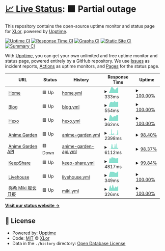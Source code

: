 # [📈 Live Status](https://status.onekuma.cn): <!--live status--> **🟧 Partial outage**

This repository contains the open-source uptime monitor and status page for [XLor](https://onekuma.cn), powered by [Upptime](https://github.com/upptime/upptime).

[![Uptime CI](https://github.com/yjl9903/upptime/workflows/Uptime%20CI/badge.svg)](https://github.com/yjl9903/upptime/actions?query=workflow%3A%22Uptime+CI%22)
[![Response Time CI](https://github.com/yjl9903/upptime/workflows/Response%20Time%20CI/badge.svg)](https://github.com/yjl9903/upptime/actions?query=workflow%3A%22Response+Time+CI%22)
[![Graphs CI](https://github.com/yjl9903/upptime/workflows/Graphs%20CI/badge.svg)](https://github.com/yjl9903/upptime/actions?query=workflow%3A%22Graphs+CI%22)
[![Static Site CI](https://github.com/yjl9903/upptime/workflows/Static%20Site%20CI/badge.svg)](https://github.com/yjl9903/upptime/actions?query=workflow%3A%22Static+Site+CI%22)
[![Summary CI](https://github.com/yjl9903/upptime/workflows/Summary%20CI/badge.svg)](https://github.com/yjl9903/upptime/actions?query=workflow%3A%22Summary+CI%22)

With [Upptime](https://upptime.js.org), you can get your own unlimited and free uptime monitor and status page, powered entirely by a GitHub repository. We use [Issues](https://github.com/yjl9903/upptime/issues) as incident reports, [Actions](https://github.com/yjl9903/upptime/actions) as uptime monitors, and [Pages](https://status.onekuma.cn) for the status page.

<!--start: status pages-->
<!-- This summary is generated by Upptime (https://github.com/upptime/upptime) -->
<!-- Do not edit this manually, your changes will be overwritten -->
<!-- prettier-ignore -->
| URL | Status | History | Response Time | Uptime |
| --- | ------ | ------- | ------------- | ------ |
| <img alt="" src="https://onekuma.cn/favicon.svg" height="13"> [Home](https://onekuma.cn) | 🟩 Up | [home.yml](https://github.com/yjl9903/upptime/commits/HEAD/history/home.yml) | <details><summary><img alt="Response time graph" src="./graphs/home/response-time-week.png" height="20"> 333ms</summary><br><a href="https://status.onekuma.cn/history/home"><img alt="Response time 346" src="https://img.shields.io/endpoint?url=https%3A%2F%2Fraw.githubusercontent.com%2Fyjl9903%2Fupptime%2FHEAD%2Fapi%2Fhome%2Fresponse-time.json"></a><br><a href="https://status.onekuma.cn/history/home"><img alt="24-hour response time 411" src="https://img.shields.io/endpoint?url=https%3A%2F%2Fraw.githubusercontent.com%2Fyjl9903%2Fupptime%2FHEAD%2Fapi%2Fhome%2Fresponse-time-day.json"></a><br><a href="https://status.onekuma.cn/history/home"><img alt="7-day response time 333" src="https://img.shields.io/endpoint?url=https%3A%2F%2Fraw.githubusercontent.com%2Fyjl9903%2Fupptime%2FHEAD%2Fapi%2Fhome%2Fresponse-time-week.json"></a><br><a href="https://status.onekuma.cn/history/home"><img alt="30-day response time 329" src="https://img.shields.io/endpoint?url=https%3A%2F%2Fraw.githubusercontent.com%2Fyjl9903%2Fupptime%2FHEAD%2Fapi%2Fhome%2Fresponse-time-month.json"></a><br><a href="https://status.onekuma.cn/history/home"><img alt="1-year response time 351" src="https://img.shields.io/endpoint?url=https%3A%2F%2Fraw.githubusercontent.com%2Fyjl9903%2Fupptime%2FHEAD%2Fapi%2Fhome%2Fresponse-time-year.json"></a></details> | <details><summary><a href="https://status.onekuma.cn/history/home">100.00%</a></summary><a href="https://status.onekuma.cn/history/home"><img alt="All-time uptime 99.98%" src="https://img.shields.io/endpoint?url=https%3A%2F%2Fraw.githubusercontent.com%2Fyjl9903%2Fupptime%2FHEAD%2Fapi%2Fhome%2Fuptime.json"></a><br><a href="https://status.onekuma.cn/history/home"><img alt="24-hour uptime 100.00%" src="https://img.shields.io/endpoint?url=https%3A%2F%2Fraw.githubusercontent.com%2Fyjl9903%2Fupptime%2FHEAD%2Fapi%2Fhome%2Fuptime-day.json"></a><br><a href="https://status.onekuma.cn/history/home"><img alt="7-day uptime 100.00%" src="https://img.shields.io/endpoint?url=https%3A%2F%2Fraw.githubusercontent.com%2Fyjl9903%2Fupptime%2FHEAD%2Fapi%2Fhome%2Fuptime-week.json"></a><br><a href="https://status.onekuma.cn/history/home"><img alt="30-day uptime 100.00%" src="https://img.shields.io/endpoint?url=https%3A%2F%2Fraw.githubusercontent.com%2Fyjl9903%2Fupptime%2FHEAD%2Fapi%2Fhome%2Fuptime-month.json"></a><br><a href="https://status.onekuma.cn/history/home"><img alt="1-year uptime 99.96%" src="https://img.shields.io/endpoint?url=https%3A%2F%2Fraw.githubusercontent.com%2Fyjl9903%2Fupptime%2FHEAD%2Fapi%2Fhome%2Fuptime-year.json"></a></details>
| <img alt="" src="https://icons.duckduckgo.com/ip3/blog.onekuma.cn.ico" height="13"> [Blog](https://blog.onekuma.cn) | 🟩 Up | [blog.yml](https://github.com/yjl9903/upptime/commits/HEAD/history/blog.yml) | <details><summary><img alt="Response time graph" src="./graphs/blog/response-time-week.png" height="20"> 554ms</summary><br><a href="https://status.onekuma.cn/history/blog"><img alt="Response time 633" src="https://img.shields.io/endpoint?url=https%3A%2F%2Fraw.githubusercontent.com%2Fyjl9903%2Fupptime%2FHEAD%2Fapi%2Fblog%2Fresponse-time.json"></a><br><a href="https://status.onekuma.cn/history/blog"><img alt="24-hour response time 568" src="https://img.shields.io/endpoint?url=https%3A%2F%2Fraw.githubusercontent.com%2Fyjl9903%2Fupptime%2FHEAD%2Fapi%2Fblog%2Fresponse-time-day.json"></a><br><a href="https://status.onekuma.cn/history/blog"><img alt="7-day response time 554" src="https://img.shields.io/endpoint?url=https%3A%2F%2Fraw.githubusercontent.com%2Fyjl9903%2Fupptime%2FHEAD%2Fapi%2Fblog%2Fresponse-time-week.json"></a><br><a href="https://status.onekuma.cn/history/blog"><img alt="30-day response time 632" src="https://img.shields.io/endpoint?url=https%3A%2F%2Fraw.githubusercontent.com%2Fyjl9903%2Fupptime%2FHEAD%2Fapi%2Fblog%2Fresponse-time-month.json"></a><br><a href="https://status.onekuma.cn/history/blog"><img alt="1-year response time 653" src="https://img.shields.io/endpoint?url=https%3A%2F%2Fraw.githubusercontent.com%2Fyjl9903%2Fupptime%2FHEAD%2Fapi%2Fblog%2Fresponse-time-year.json"></a></details> | <details><summary><a href="https://status.onekuma.cn/history/blog">100.00%</a></summary><a href="https://status.onekuma.cn/history/blog"><img alt="All-time uptime 98.15%" src="https://img.shields.io/endpoint?url=https%3A%2F%2Fraw.githubusercontent.com%2Fyjl9903%2Fupptime%2FHEAD%2Fapi%2Fblog%2Fuptime.json"></a><br><a href="https://status.onekuma.cn/history/blog"><img alt="24-hour uptime 100.00%" src="https://img.shields.io/endpoint?url=https%3A%2F%2Fraw.githubusercontent.com%2Fyjl9903%2Fupptime%2FHEAD%2Fapi%2Fblog%2Fuptime-day.json"></a><br><a href="https://status.onekuma.cn/history/blog"><img alt="7-day uptime 100.00%" src="https://img.shields.io/endpoint?url=https%3A%2F%2Fraw.githubusercontent.com%2Fyjl9903%2Fupptime%2FHEAD%2Fapi%2Fblog%2Fuptime-week.json"></a><br><a href="https://status.onekuma.cn/history/blog"><img alt="30-day uptime 100.00%" src="https://img.shields.io/endpoint?url=https%3A%2F%2Fraw.githubusercontent.com%2Fyjl9903%2Fupptime%2FHEAD%2Fapi%2Fblog%2Fuptime-month.json"></a><br><a href="https://status.onekuma.cn/history/blog"><img alt="1-year uptime 99.96%" src="https://img.shields.io/endpoint?url=https%3A%2F%2Fraw.githubusercontent.com%2Fyjl9903%2Fupptime%2FHEAD%2Fapi%2Fblog%2Fuptime-year.json"></a></details>
| <img alt="" src="https://icons.duckduckgo.com/ip3/xlor.cn.ico" height="13"> [Hexo](https://xlor.cn) | 🟩 Up | [hexo.yml](https://github.com/yjl9903/upptime/commits/HEAD/history/hexo.yml) | <details><summary><img alt="Response time graph" src="./graphs/hexo/response-time-week.png" height="20"> 362ms</summary><br><a href="https://status.onekuma.cn/history/hexo"><img alt="Response time 356" src="https://img.shields.io/endpoint?url=https%3A%2F%2Fraw.githubusercontent.com%2Fyjl9903%2Fupptime%2FHEAD%2Fapi%2Fhexo%2Fresponse-time.json"></a><br><a href="https://status.onekuma.cn/history/hexo"><img alt="24-hour response time 425" src="https://img.shields.io/endpoint?url=https%3A%2F%2Fraw.githubusercontent.com%2Fyjl9903%2Fupptime%2FHEAD%2Fapi%2Fhexo%2Fresponse-time-day.json"></a><br><a href="https://status.onekuma.cn/history/hexo"><img alt="7-day response time 362" src="https://img.shields.io/endpoint?url=https%3A%2F%2Fraw.githubusercontent.com%2Fyjl9903%2Fupptime%2FHEAD%2Fapi%2Fhexo%2Fresponse-time-week.json"></a><br><a href="https://status.onekuma.cn/history/hexo"><img alt="30-day response time 342" src="https://img.shields.io/endpoint?url=https%3A%2F%2Fraw.githubusercontent.com%2Fyjl9903%2Fupptime%2FHEAD%2Fapi%2Fhexo%2Fresponse-time-month.json"></a><br><a href="https://status.onekuma.cn/history/hexo"><img alt="1-year response time 363" src="https://img.shields.io/endpoint?url=https%3A%2F%2Fraw.githubusercontent.com%2Fyjl9903%2Fupptime%2FHEAD%2Fapi%2Fhexo%2Fresponse-time-year.json"></a></details> | <details><summary><a href="https://status.onekuma.cn/history/hexo">100.00%</a></summary><a href="https://status.onekuma.cn/history/hexo"><img alt="All-time uptime 100.00%" src="https://img.shields.io/endpoint?url=https%3A%2F%2Fraw.githubusercontent.com%2Fyjl9903%2Fupptime%2FHEAD%2Fapi%2Fhexo%2Fuptime.json"></a><br><a href="https://status.onekuma.cn/history/hexo"><img alt="24-hour uptime 100.00%" src="https://img.shields.io/endpoint?url=https%3A%2F%2Fraw.githubusercontent.com%2Fyjl9903%2Fupptime%2FHEAD%2Fapi%2Fhexo%2Fuptime-day.json"></a><br><a href="https://status.onekuma.cn/history/hexo"><img alt="7-day uptime 100.00%" src="https://img.shields.io/endpoint?url=https%3A%2F%2Fraw.githubusercontent.com%2Fyjl9903%2Fupptime%2FHEAD%2Fapi%2Fhexo%2Fuptime-week.json"></a><br><a href="https://status.onekuma.cn/history/hexo"><img alt="30-day uptime 100.00%" src="https://img.shields.io/endpoint?url=https%3A%2F%2Fraw.githubusercontent.com%2Fyjl9903%2Fupptime%2FHEAD%2Fapi%2Fhexo%2Fuptime-month.json"></a><br><a href="https://status.onekuma.cn/history/hexo"><img alt="1-year uptime 100.00%" src="https://img.shields.io/endpoint?url=https%3A%2F%2Fraw.githubusercontent.com%2Fyjl9903%2Fupptime%2FHEAD%2Fapi%2Fhexo%2Fuptime-year.json"></a></details>
| <img alt="" src="https://garden.breadio.wiki/favicon.svg" height="13"> [Anime Garden](https://garden.breadio.wiki) | 🟩 Up | [anime-garden.yml](https://github.com/yjl9903/upptime/commits/HEAD/history/anime-garden.yml) | <details><summary><img alt="Response time graph" src="./graphs/anime-garden/response-time-week.png" height="20"> 2398ms</summary><br><a href="https://status.onekuma.cn/history/anime-garden"><img alt="Response time 1741" src="https://img.shields.io/endpoint?url=https%3A%2F%2Fraw.githubusercontent.com%2Fyjl9903%2Fupptime%2FHEAD%2Fapi%2Fanime-garden%2Fresponse-time.json"></a><br><a href="https://status.onekuma.cn/history/anime-garden"><img alt="24-hour response time 2702" src="https://img.shields.io/endpoint?url=https%3A%2F%2Fraw.githubusercontent.com%2Fyjl9903%2Fupptime%2FHEAD%2Fapi%2Fanime-garden%2Fresponse-time-day.json"></a><br><a href="https://status.onekuma.cn/history/anime-garden"><img alt="7-day response time 2398" src="https://img.shields.io/endpoint?url=https%3A%2F%2Fraw.githubusercontent.com%2Fyjl9903%2Fupptime%2FHEAD%2Fapi%2Fanime-garden%2Fresponse-time-week.json"></a><br><a href="https://status.onekuma.cn/history/anime-garden"><img alt="30-day response time 3363" src="https://img.shields.io/endpoint?url=https%3A%2F%2Fraw.githubusercontent.com%2Fyjl9903%2Fupptime%2FHEAD%2Fapi%2Fanime-garden%2Fresponse-time-month.json"></a><br><a href="https://status.onekuma.cn/history/anime-garden"><img alt="1-year response time 1981" src="https://img.shields.io/endpoint?url=https%3A%2F%2Fraw.githubusercontent.com%2Fyjl9903%2Fupptime%2FHEAD%2Fapi%2Fanime-garden%2Fresponse-time-year.json"></a></details> | <details><summary><a href="https://status.onekuma.cn/history/anime-garden">98.40%</a></summary><a href="https://status.onekuma.cn/history/anime-garden"><img alt="All-time uptime 99.37%" src="https://img.shields.io/endpoint?url=https%3A%2F%2Fraw.githubusercontent.com%2Fyjl9903%2Fupptime%2FHEAD%2Fapi%2Fanime-garden%2Fuptime.json"></a><br><a href="https://status.onekuma.cn/history/anime-garden"><img alt="24-hour uptime 93.90%" src="https://img.shields.io/endpoint?url=https%3A%2F%2Fraw.githubusercontent.com%2Fyjl9903%2Fupptime%2FHEAD%2Fapi%2Fanime-garden%2Fuptime-day.json"></a><br><a href="https://status.onekuma.cn/history/anime-garden"><img alt="7-day uptime 98.40%" src="https://img.shields.io/endpoint?url=https%3A%2F%2Fraw.githubusercontent.com%2Fyjl9903%2Fupptime%2FHEAD%2Fapi%2Fanime-garden%2Fuptime-week.json"></a><br><a href="https://status.onekuma.cn/history/anime-garden"><img alt="30-day uptime 98.26%" src="https://img.shields.io/endpoint?url=https%3A%2F%2Fraw.githubusercontent.com%2Fyjl9903%2Fupptime%2FHEAD%2Fapi%2Fanime-garden%2Fuptime-month.json"></a><br><a href="https://status.onekuma.cn/history/anime-garden"><img alt="1-year uptime 99.55%" src="https://img.shields.io/endpoint?url=https%3A%2F%2Fraw.githubusercontent.com%2Fyjl9903%2Fupptime%2FHEAD%2Fapi%2Fanime-garden%2Fuptime-year.json"></a></details>
| <img alt="" src="https://garden.breadio.wiki/favicon.svg" height="13"> [Anime Garden API](https://garden.breadio.wiki/api) | 🟥 Down | [anime-garden-api.yml](https://github.com/yjl9903/upptime/commits/HEAD/history/anime-garden-api.yml) | <details><summary><img alt="Response time graph" src="./graphs/anime-garden-api/response-time-week.png" height="20"> 6112ms</summary><br><a href="https://status.onekuma.cn/history/anime-garden-api"><img alt="Response time 3349" src="https://img.shields.io/endpoint?url=https%3A%2F%2Fraw.githubusercontent.com%2Fyjl9903%2Fupptime%2FHEAD%2Fapi%2Fanime-garden-api%2Fresponse-time.json"></a><br><a href="https://status.onekuma.cn/history/anime-garden-api"><img alt="24-hour response time 2221" src="https://img.shields.io/endpoint?url=https%3A%2F%2Fraw.githubusercontent.com%2Fyjl9903%2Fupptime%2FHEAD%2Fapi%2Fanime-garden-api%2Fresponse-time-day.json"></a><br><a href="https://status.onekuma.cn/history/anime-garden-api"><img alt="7-day response time 6112" src="https://img.shields.io/endpoint?url=https%3A%2F%2Fraw.githubusercontent.com%2Fyjl9903%2Fupptime%2FHEAD%2Fapi%2Fanime-garden-api%2Fresponse-time-week.json"></a><br><a href="https://status.onekuma.cn/history/anime-garden-api"><img alt="30-day response time 4886" src="https://img.shields.io/endpoint?url=https%3A%2F%2Fraw.githubusercontent.com%2Fyjl9903%2Fupptime%2FHEAD%2Fapi%2Fanime-garden-api%2Fresponse-time-month.json"></a><br><a href="https://status.onekuma.cn/history/anime-garden-api"><img alt="1-year response time 3349" src="https://img.shields.io/endpoint?url=https%3A%2F%2Fraw.githubusercontent.com%2Fyjl9903%2Fupptime%2FHEAD%2Fapi%2Fanime-garden-api%2Fresponse-time-year.json"></a></details> | <details><summary><a href="https://status.onekuma.cn/history/anime-garden-api">98.37%</a></summary><a href="https://status.onekuma.cn/history/anime-garden-api"><img alt="All-time uptime 99.75%" src="https://img.shields.io/endpoint?url=https%3A%2F%2Fraw.githubusercontent.com%2Fyjl9903%2Fupptime%2FHEAD%2Fapi%2Fanime-garden-api%2Fuptime.json"></a><br><a href="https://status.onekuma.cn/history/anime-garden-api"><img alt="24-hour uptime 99.98%" src="https://img.shields.io/endpoint?url=https%3A%2F%2Fraw.githubusercontent.com%2Fyjl9903%2Fupptime%2FHEAD%2Fapi%2Fanime-garden-api%2Fuptime-day.json"></a><br><a href="https://status.onekuma.cn/history/anime-garden-api"><img alt="7-day uptime 98.37%" src="https://img.shields.io/endpoint?url=https%3A%2F%2Fraw.githubusercontent.com%2Fyjl9903%2Fupptime%2FHEAD%2Fapi%2Fanime-garden-api%2Fuptime-week.json"></a><br><a href="https://status.onekuma.cn/history/anime-garden-api"><img alt="30-day uptime 99.39%" src="https://img.shields.io/endpoint?url=https%3A%2F%2Fraw.githubusercontent.com%2Fyjl9903%2Fupptime%2FHEAD%2Fapi%2Fanime-garden-api%2Fuptime-month.json"></a><br><a href="https://status.onekuma.cn/history/anime-garden-api"><img alt="1-year uptime 99.75%" src="https://img.shields.io/endpoint?url=https%3A%2F%2Fraw.githubusercontent.com%2Fyjl9903%2Fupptime%2FHEAD%2Fapi%2Fanime-garden-api%2Fuptime-year.json"></a></details>
| <img alt="" src="https://keepshare.org/img/logo.svg" height="13"> [KeepShare](https://keepshare.org/gv78k1oi/magnet%3A%3Fxt%3Durn%3Abtih%3AULRHXZU7IHGEIVKIXMRIGSRHSY26K7TF) | 🟩 Up | [keep-share.yml](https://github.com/yjl9903/upptime/commits/HEAD/history/keep-share.yml) | <details><summary><img alt="Response time graph" src="./graphs/keep-share/response-time-week.png" height="20"> 4817ms</summary><br><a href="https://status.onekuma.cn/history/keep-share"><img alt="Response time 8322" src="https://img.shields.io/endpoint?url=https%3A%2F%2Fraw.githubusercontent.com%2Fyjl9903%2Fupptime%2FHEAD%2Fapi%2Fkeep-share%2Fresponse-time.json"></a><br><a href="https://status.onekuma.cn/history/keep-share"><img alt="24-hour response time 4973" src="https://img.shields.io/endpoint?url=https%3A%2F%2Fraw.githubusercontent.com%2Fyjl9903%2Fupptime%2FHEAD%2Fapi%2Fkeep-share%2Fresponse-time-day.json"></a><br><a href="https://status.onekuma.cn/history/keep-share"><img alt="7-day response time 4817" src="https://img.shields.io/endpoint?url=https%3A%2F%2Fraw.githubusercontent.com%2Fyjl9903%2Fupptime%2FHEAD%2Fapi%2Fkeep-share%2Fresponse-time-week.json"></a><br><a href="https://status.onekuma.cn/history/keep-share"><img alt="30-day response time 4911" src="https://img.shields.io/endpoint?url=https%3A%2F%2Fraw.githubusercontent.com%2Fyjl9903%2Fupptime%2FHEAD%2Fapi%2Fkeep-share%2Fresponse-time-month.json"></a><br><a href="https://status.onekuma.cn/history/keep-share"><img alt="1-year response time 8322" src="https://img.shields.io/endpoint?url=https%3A%2F%2Fraw.githubusercontent.com%2Fyjl9903%2Fupptime%2FHEAD%2Fapi%2Fkeep-share%2Fresponse-time-year.json"></a></details> | <details><summary><a href="https://status.onekuma.cn/history/keep-share">99.84%</a></summary><a href="https://status.onekuma.cn/history/keep-share"><img alt="All-time uptime 96.62%" src="https://img.shields.io/endpoint?url=https%3A%2F%2Fraw.githubusercontent.com%2Fyjl9903%2Fupptime%2FHEAD%2Fapi%2Fkeep-share%2Fuptime.json"></a><br><a href="https://status.onekuma.cn/history/keep-share"><img alt="24-hour uptime 100.00%" src="https://img.shields.io/endpoint?url=https%3A%2F%2Fraw.githubusercontent.com%2Fyjl9903%2Fupptime%2FHEAD%2Fapi%2Fkeep-share%2Fuptime-day.json"></a><br><a href="https://status.onekuma.cn/history/keep-share"><img alt="7-day uptime 99.84%" src="https://img.shields.io/endpoint?url=https%3A%2F%2Fraw.githubusercontent.com%2Fyjl9903%2Fupptime%2FHEAD%2Fapi%2Fkeep-share%2Fuptime-week.json"></a><br><a href="https://status.onekuma.cn/history/keep-share"><img alt="30-day uptime 99.77%" src="https://img.shields.io/endpoint?url=https%3A%2F%2Fraw.githubusercontent.com%2Fyjl9903%2Fupptime%2FHEAD%2Fapi%2Fkeep-share%2Fuptime-month.json"></a><br><a href="https://status.onekuma.cn/history/keep-share"><img alt="1-year uptime 96.62%" src="https://img.shields.io/endpoint?url=https%3A%2F%2Fraw.githubusercontent.com%2Fyjl9903%2Fupptime%2FHEAD%2Fapi%2Fkeep-share%2Fuptime-year.json"></a></details>
| <img alt="" src="https://live.onekuma.cn/favicon.jpg" height="13"> [Livehouse](https://live.onekuma.cn/) | 🟩 Up | [livehouse.yml](https://github.com/yjl9903/upptime/commits/HEAD/history/livehouse.yml) | <details><summary><img alt="Response time graph" src="./graphs/livehouse/response-time-week.png" height="20"> 349ms</summary><br><a href="https://status.onekuma.cn/history/livehouse"><img alt="Response time 310" src="https://img.shields.io/endpoint?url=https%3A%2F%2Fraw.githubusercontent.com%2Fyjl9903%2Fupptime%2FHEAD%2Fapi%2Flivehouse%2Fresponse-time.json"></a><br><a href="https://status.onekuma.cn/history/livehouse"><img alt="24-hour response time 405" src="https://img.shields.io/endpoint?url=https%3A%2F%2Fraw.githubusercontent.com%2Fyjl9903%2Fupptime%2FHEAD%2Fapi%2Flivehouse%2Fresponse-time-day.json"></a><br><a href="https://status.onekuma.cn/history/livehouse"><img alt="7-day response time 349" src="https://img.shields.io/endpoint?url=https%3A%2F%2Fraw.githubusercontent.com%2Fyjl9903%2Fupptime%2FHEAD%2Fapi%2Flivehouse%2Fresponse-time-week.json"></a><br><a href="https://status.onekuma.cn/history/livehouse"><img alt="30-day response time 342" src="https://img.shields.io/endpoint?url=https%3A%2F%2Fraw.githubusercontent.com%2Fyjl9903%2Fupptime%2FHEAD%2Fapi%2Flivehouse%2Fresponse-time-month.json"></a><br><a href="https://status.onekuma.cn/history/livehouse"><img alt="1-year response time 318" src="https://img.shields.io/endpoint?url=https%3A%2F%2Fraw.githubusercontent.com%2Fyjl9903%2Fupptime%2FHEAD%2Fapi%2Flivehouse%2Fresponse-time-year.json"></a></details> | <details><summary><a href="https://status.onekuma.cn/history/livehouse">100.00%</a></summary><a href="https://status.onekuma.cn/history/livehouse"><img alt="All-time uptime 99.98%" src="https://img.shields.io/endpoint?url=https%3A%2F%2Fraw.githubusercontent.com%2Fyjl9903%2Fupptime%2FHEAD%2Fapi%2Flivehouse%2Fuptime.json"></a><br><a href="https://status.onekuma.cn/history/livehouse"><img alt="24-hour uptime 100.00%" src="https://img.shields.io/endpoint?url=https%3A%2F%2Fraw.githubusercontent.com%2Fyjl9903%2Fupptime%2FHEAD%2Fapi%2Flivehouse%2Fuptime-day.json"></a><br><a href="https://status.onekuma.cn/history/livehouse"><img alt="7-day uptime 100.00%" src="https://img.shields.io/endpoint?url=https%3A%2F%2Fraw.githubusercontent.com%2Fyjl9903%2Fupptime%2FHEAD%2Fapi%2Flivehouse%2Fuptime-week.json"></a><br><a href="https://status.onekuma.cn/history/livehouse"><img alt="30-day uptime 100.00%" src="https://img.shields.io/endpoint?url=https%3A%2F%2Fraw.githubusercontent.com%2Fyjl9903%2Fupptime%2FHEAD%2Fapi%2Flivehouse%2Fuptime-month.json"></a><br><a href="https://status.onekuma.cn/history/livehouse"><img alt="1-year uptime 99.96%" src="https://img.shields.io/endpoint?url=https%3A%2F%2Fraw.githubusercontent.com%2Fyjl9903%2Fupptime%2FHEAD%2Fapi%2Flivehouse%2Fuptime-year.json"></a></details>
| <img alt="" src="https://miki.xlor.cn/favicon.jpeg" height="13"> [弥希 Miki 舰长日报](https://miki.xlor.cn/) | 🟩 Up | [miki.yml](https://github.com/yjl9903/upptime/commits/HEAD/history/miki.yml) | <details><summary><img alt="Response time graph" src="./graphs/miki/response-time-week.png" height="20"> 326ms</summary><br><a href="https://status.onekuma.cn/history/miki"><img alt="Response time 347" src="https://img.shields.io/endpoint?url=https%3A%2F%2Fraw.githubusercontent.com%2Fyjl9903%2Fupptime%2FHEAD%2Fapi%2Fmiki%2Fresponse-time.json"></a><br><a href="https://status.onekuma.cn/history/miki"><img alt="24-hour response time 411" src="https://img.shields.io/endpoint?url=https%3A%2F%2Fraw.githubusercontent.com%2Fyjl9903%2Fupptime%2FHEAD%2Fapi%2Fmiki%2Fresponse-time-day.json"></a><br><a href="https://status.onekuma.cn/history/miki"><img alt="7-day response time 326" src="https://img.shields.io/endpoint?url=https%3A%2F%2Fraw.githubusercontent.com%2Fyjl9903%2Fupptime%2FHEAD%2Fapi%2Fmiki%2Fresponse-time-week.json"></a><br><a href="https://status.onekuma.cn/history/miki"><img alt="30-day response time 323" src="https://img.shields.io/endpoint?url=https%3A%2F%2Fraw.githubusercontent.com%2Fyjl9903%2Fupptime%2FHEAD%2Fapi%2Fmiki%2Fresponse-time-month.json"></a><br><a href="https://status.onekuma.cn/history/miki"><img alt="1-year response time 337" src="https://img.shields.io/endpoint?url=https%3A%2F%2Fraw.githubusercontent.com%2Fyjl9903%2Fupptime%2FHEAD%2Fapi%2Fmiki%2Fresponse-time-year.json"></a></details> | <details><summary><a href="https://status.onekuma.cn/history/miki">100.00%</a></summary><a href="https://status.onekuma.cn/history/miki"><img alt="All-time uptime 100.00%" src="https://img.shields.io/endpoint?url=https%3A%2F%2Fraw.githubusercontent.com%2Fyjl9903%2Fupptime%2FHEAD%2Fapi%2Fmiki%2Fuptime.json"></a><br><a href="https://status.onekuma.cn/history/miki"><img alt="24-hour uptime 100.00%" src="https://img.shields.io/endpoint?url=https%3A%2F%2Fraw.githubusercontent.com%2Fyjl9903%2Fupptime%2FHEAD%2Fapi%2Fmiki%2Fuptime-day.json"></a><br><a href="https://status.onekuma.cn/history/miki"><img alt="7-day uptime 100.00%" src="https://img.shields.io/endpoint?url=https%3A%2F%2Fraw.githubusercontent.com%2Fyjl9903%2Fupptime%2FHEAD%2Fapi%2Fmiki%2Fuptime-week.json"></a><br><a href="https://status.onekuma.cn/history/miki"><img alt="30-day uptime 100.00%" src="https://img.shields.io/endpoint?url=https%3A%2F%2Fraw.githubusercontent.com%2Fyjl9903%2Fupptime%2FHEAD%2Fapi%2Fmiki%2Fuptime-month.json"></a><br><a href="https://status.onekuma.cn/history/miki"><img alt="1-year uptime 100.00%" src="https://img.shields.io/endpoint?url=https%3A%2F%2Fraw.githubusercontent.com%2Fyjl9903%2Fupptime%2FHEAD%2Fapi%2Fmiki%2Fuptime-year.json"></a></details>

<!--end: status pages-->

[**Visit our status website →**](https://status.onekuma.cn)

## 📄 License

- Powered by: [Upptime](https://github.com/upptime/upptime)
- Code: [MIT](./LICENSE) © [XLor](https://onekuma.cn)
- Data in the `./history` directory: [Open Database License](https://opendatacommons.org/licenses/odbl/1-0/)
